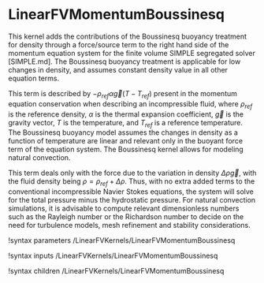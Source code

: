 # LinearFVMomentumBoussinesq

This kernel adds the contributions of the Boussinesq buoyancy treatment for density through a force/source term to the right hand side of the momentum equation system for the finite volume SIMPLE segregated solver [SIMPLE.md]. The Boussinesq buoyancy treatment is applicable for low changes in density, and assumes constant density value in all other equation terms.

This term is described by $-\rho_{ref}\alpha\vec{g}(T - T_{ref})$ present in the momentum equation conservation when describing an incompressible fluid, where $\rho_{ref}$ is the reference density, $\alpha$ is the thermal expansion coefficient, $\vec{g}$ is the gravity vector, $T$ is the temperature, and $T_{ref}$ is a reference temperature. The Boussinesq buoyancy model assumes the changes in density as a function of temperature are linear and relevant only in the buoyant force term of the equation system. The Boussinesq kernel allows for modeling natural convection.

This term deals only with the force due to the variation in density $\Delta \rho \vec{g}$, with the fluid density being $\rho = \rho_{ref}+\Delta\rho$. Thus, with no extra added terms to the conventional incompressible Navier Stokes equations, the system will solve for the total pressure minus the hydrostatic pressure.
For natural convection simulations, it is advisable to compute relevant dimensionless numbers such as the Rayleigh number or the Richardson number to decide on the need for turbulence models, mesh refinement and stability considerations.

!syntax parameters /LinearFVKernels/LinearFVMomentumBoussinesq

!syntax inputs /LinearFVKernels/LinearFVMomentumBoussinesq

!syntax children /LinearFVKernels/LinearFVMomentumBoussinesq
